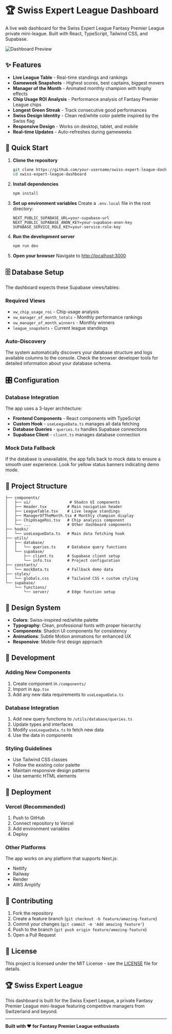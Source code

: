 # 🏆 Swiss Expert League Dashboard

A live web dashboard for the Swiss Expert League Fantasy Premier League private mini-league. Built with React, TypeScript, Tailwind CSS, and Supabase.

![Dashboard Preview](https://via.placeholder.com/800x400/DC2626/FFFFFF?text=Swiss+Expert+League+Dashboard)

## ✨ Features

- **Live League Table** - Real-time standings and rankings
- **Gameweek Snapshots** - Highest scores, best captains, biggest movers
- **Manager of the Month** - Animated monthly champion with trophy effects
- **Chip Usage ROI Analysis** - Performance analysis of Fantasy Premier League chips
- **Longest Green Streak** - Track consecutive good performances
- **Swiss Design Identity** - Clean red/white color palette inspired by the Swiss flag
- **Responsive Design** - Works on desktop, tablet, and mobile
- **Real-time Updates** - Auto-refreshes during gameweeks

## 🚀 Quick Start

1. **Clone the repository**
   ```bash
   git clone https://github.com/your-username/swiss-expert-league-dashboard.git
   cd swiss-expert-league-dashboard
   ```

2. **Install dependencies**
   ```bash
   npm install
   ```

3. **Set up environment variables**
   Create a `.env.local` file in the root directory:
   ```env
   NEXT_PUBLIC_SUPABASE_URL=your-supabase-url
   NEXT_PUBLIC_SUPABASE_ANON_KEY=your-supabase-anon-key
   SUPABASE_SERVICE_ROLE_KEY=your-service-role-key
   ```

4. **Run the development server**
   ```bash
   npm run dev
   ```

5. **Open your browser**
   Navigate to [http://localhost:3000](http://localhost:3000)

## 🗄️ Database Setup

The dashboard expects these Supabase views/tables:

### Required Views
- `vw_chip_usage_roi` - Chip usage analysis
- `vw_manager_of_month_totals` - Monthly performance rankings
- `vw_manager_of_month_winners` - Monthly winners
- `league_snapshots` - Current league standings

### Auto-Discovery
The system automatically discovers your database structure and logs available columns to the console. Check the browser developer tools for detailed information about your database schema.

## 🎛️ Configuration

### Database Integration
The app uses a 3-layer architecture:
- **Frontend Components** - React components with TypeScript
- **Custom Hook** - `useLeagueData.ts` manages all data fetching
- **Database Queries** - `queries.ts` handles Supabase connections
- **Supabase Client** - `client.ts` manages database connection

### Mock Data Fallback
If the database is unavailable, the app falls back to mock data to ensure a smooth user experience. Look for yellow status banners indicating demo mode.

## 📁 Project Structure

```
├── components/
│   ├── ui/                 # Shadcn UI components
│   ├── Header.tsx         # Main navigation header
│   ├── LeagueTable.tsx    # Live league standings
│   ├── ManagerOfTheMonth.tsx # Monthly champion display
│   ├── ChipUsageRoi.tsx   # Chip analysis component
│   └── ...                # Other dashboard components
├── hooks/
│   └── useLeagueData.ts   # Main data fetching hook
├── utils/
│   ├── database/
│   │   └── queries.ts     # Database query functions
│   └── supabase/
│       ├── client.ts      # Supabase client setup
│       └── info.tsx       # Project configuration
├── constants/
│   └── mockData.ts        # Fallback demo data
├── styles/
│   └── globals.css        # Tailwind CSS + custom styling
└── supabase/
    └── functions/
        └── server/        # Edge function setup
```

## 🎨 Design System

- **Colors**: Swiss-inspired red/white palette
- **Typography**: Clean, professional fonts with proper hierarchy
- **Components**: Shadcn UI components for consistency
- **Animations**: Subtle Motion animations for enhanced UX
- **Responsive**: Mobile-first design approach

## 🔧 Development

### Adding New Components
1. Create component in `/components/`
2. Import in `App.tsx`
3. Add any new data requirements to `useLeagueData.ts`

### Database Integration
1. Add new query functions to `/utils/database/queries.ts`
2. Update types and interfaces
3. Modify `useLeagueData.ts` to fetch new data
4. Use the data in components

### Styling Guidelines
- Use Tailwind CSS classes
- Follow the existing color palette
- Maintain responsive design patterns
- Use semantic HTML elements

## 🚀 Deployment

### Vercel (Recommended)
1. Push to GitHub
2. Connect repository to Vercel
3. Add environment variables
4. Deploy

### Other Platforms
The app works on any platform that supports Next.js:
- Netlify
- Railway
- Render
- AWS Amplify

## 🤝 Contributing

1. Fork the repository
2. Create a feature branch (`git checkout -b feature/amazing-feature`)
3. Commit your changes (`git commit -m 'Add amazing feature'`)
4. Push to the branch (`git push origin feature/amazing-feature`)
5. Open a Pull Request

## 📜 License

This project is licensed under the MIT License - see the [LICENSE](LICENSE) file for details.

## 🏆 Swiss Expert League

This dashboard is built for the Swiss Expert League, a private Fantasy Premier League mini-league featuring competitive managers from Switzerland and beyond.

---

**Built with ❤️ for Fantasy Premier League enthusiasts**